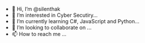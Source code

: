 - 👋 Hi, I’m @silenthak
- 👀 I’m interested in Cyber Secutiry...
- 🌱 I’m currently learning C#, JavaScript and Python...
- 💞️ I’m looking to collaborate on ...
- 📫 How to reach me ...

<!---
silenthak/silenthak is a ✨ special ✨ repository because its `README.md` (this file) appears on your GitHub profile.
You can click the Preview link to take a look at your changes.
--->
